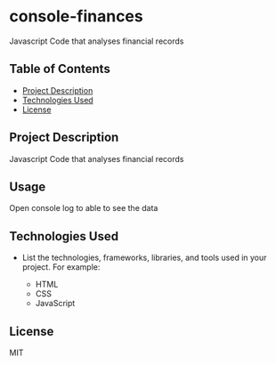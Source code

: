 # console-finances

Javascript Code that analyses financial records

## Table of Contents

- [Project Description](#project-description)
- [Technologies Used](#technologies-used)
- [License](#license)

## Project Description

Javascript Code that analyses financial records

## Usage

Open console log to able to see the data

## Technologies Used

- List the technologies, frameworks, libraries, and tools used in your project. For example:

  - HTML
  - CSS
  - JavaScript

## License

MIT
